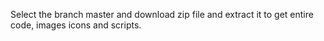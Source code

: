 Select the branch master and download zip file and extract it to get entire code, images icons and scripts.
